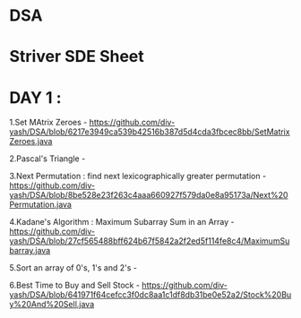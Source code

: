 # DSA
# Striver SDE Sheet
# DAY 1  :

1.Set MAtrix Zeroes - https://github.com/div-yash/DSA/blob/6217e3949ca539b42516b387d5d4cda3fbcec8bb/SetMatrixZeroes.java

2.Pascal's Triangle -

3.Next Permutation : find next lexicographically greater permutation - https://github.com/div-yash/DSA/blob/8be528e23f263c4aaa660927f579da0e8a95173a/Next%20Permutation.java

4.Kadane's Algorithm : Maximum Subarray Sum in an Array - https://github.com/div-yash/DSA/blob/27cf565488bff624b67f5842a2f2ed5f114fe8c4/MaximumSubarray.java

5.Sort an array of 0's, 1's and 2's -

6.Best Time to Buy and Sell Stock - https://github.com/div-yash/DSA/blob/641971f64cefcc3f0dc8aa1c1df8db31be0e52a2/Stock%20Buy%20And%20Sell.java



